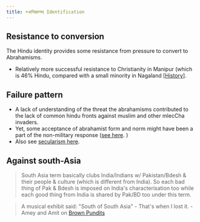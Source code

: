 ```yaml
---
title: +अभिज्ञानम् Identification
---
```


## Resistance to conversion

The Hindu identity provides some resistance from pressure to convert to Abrahamisms.

- Relatively more successful resistance to Christianity in Manipur (which is 46% Hindu, compared with a small minority in Nagaland \[[History](https://agnimaan.wordpress.com/2015/07/03/shifting-from-manupur-to-nagaland-christian-missionaries-resisted-by-vaishnavism/)\].

## Failure pattern  

- A lack of understanding of the threat the abrahamisms contributed to the lack of common hindu fronts against muslim and other mlecCha invaders.
- Yet, some acceptance of abrahamist form and norm might have been a part of the non-military response ([see here](../../../rivals/abe-disease/abe-disease/). )  
- Also see [secularism here](../../../../rivals/0-theism/secularism/).

## Against south-Asia
> South Asia term basically clubs India/Indians w/ Pakistan/Bdesh & their people & culture (which is different from India). So each bad thing of Pak & Bdesh is imposed on India's characterisation too while each good thing from India is shared by Pak/BD too under this term.

> A musical exhibit said: "South of South Asia" - That's when I lost it. -Amey and Amit on [Brown Pundits](https://www.brownpundits.com/2020/04/14/browncast-episode-94-amey-and-amit-indians-not-south-asian/)